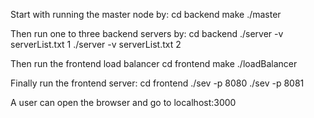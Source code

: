 Start with running the master node by: cd backend make ./master

Then run one to three backend servers by: cd backend ./server -v serverList.txt 1 ./server -v serverList.txt 2

Then run the frontend load balancer cd frontend make ./loadBalancer

Finally run the frontend server: cd frontend ./sev -p 8080 ./sev -p 8081

A user can open the browser and go to localhost:3000
